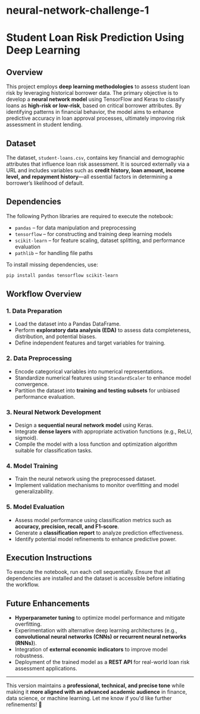 # neural-network-challenge-1

# **Student Loan Risk Prediction Using Deep Learning**
## **Overview**  
This project employs **deep learning methodologies** to assess student loan risk by leveraging historical borrower data. The primary objective is to develop a **neural network model** using TensorFlow and Keras to classify loans as **high-risk or low-risk**, based on critical borrower attributes. By identifying patterns in financial behavior, the model aims to enhance predictive accuracy in loan approval processes, ultimately improving risk assessment in student lending.  

## **Dataset**  
The dataset, `student-loans.csv`, contains key financial and demographic attributes that influence loan risk assessment. It is sourced externally via a URL and includes variables such as **credit history, loan amount, income level, and repayment history**—all essential factors in determining a borrower’s likelihood of default.  

## **Dependencies**  
The following Python libraries are required to execute the notebook:  

- `pandas` – for data manipulation and preprocessing  
- `tensorflow` – for constructing and training deep learning models  
- `scikit-learn` – for feature scaling, dataset splitting, and performance evaluation  
- `pathlib` – for handling file paths  

To install missing dependencies, use:  
```bash
pip install pandas tensorflow scikit-learn
```  

## **Workflow Overview**  

### **1. Data Preparation**  
- Load the dataset into a Pandas DataFrame.  
- Perform **exploratory data analysis (EDA)** to assess data completeness, distribution, and potential biases.  
- Define independent features and target variables for training.  

### **2. Data Preprocessing**  
- Encode categorical variables into numerical representations.  
- Standardize numerical features using `StandardScaler` to enhance model convergence.  
- Partition the dataset into **training and testing subsets** for unbiased performance evaluation.  

### **3. Neural Network Development**  
- Design a **sequential neural network model** using Keras.  
- Integrate **dense layers** with appropriate activation functions (e.g., ReLU, sigmoid).  
- Compile the model with a loss function and optimization algorithm suitable for classification tasks.  

### **4. Model Training**  
- Train the neural network using the preprocessed dataset.  
- Implement validation mechanisms to monitor overfitting and model generalizability.  

### **5. Model Evaluation**  
- Assess model performance using classification metrics such as **accuracy, precision, recall, and F1-score**.  
- Generate a **classification report** to analyze prediction effectiveness.  
- Identify potential model refinements to enhance predictive power.  

## **Execution Instructions**  
To execute the notebook, run each cell sequentially. Ensure that all dependencies are installed and the dataset is accessible before initiating the workflow.  

## **Future Enhancements**  
- **Hyperparameter tuning** to optimize model performance and mitigate overfitting.  
- Experimentation with alternative deep learning architectures (e.g., **convolutional neural networks (CNNs) or recurrent neural networks (RNNs)**).  
- Integration of **external economic indicators** to improve model robustness.  
- Deployment of the trained model as a **REST API** for real-world loan risk assessment applications.  

---

This version maintains a **professional, technical, and precise tone** while making it **more aligned with an advanced academic audience** in finance, data science, or machine learning. Let me know if you'd like further refinements! 🚀
